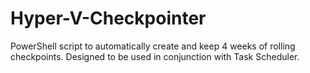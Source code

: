 # Hyper-V-Checkpointer
PowerShell script to automatically create and keep 4 weeks of rolling checkpoints. Designed to be used in conjunction with Task Scheduler.
